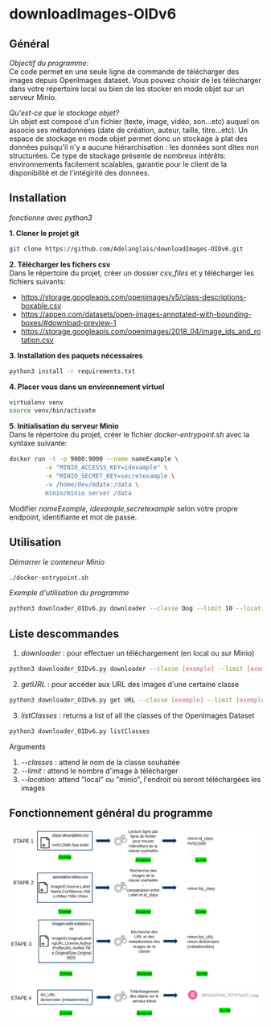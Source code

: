 # downloadImages-OIDv6

## Général
*Objectif du programme:*  
Ce code permet en une seule ligne de commande de télécharger des images depuis OpenImages dataset. Vous pouvez choisir de les télécharger dans votre répertoire local ou bien de les stocker en mode objet sur un serveur Minio.

*Qu'est-ce que le stockage objet?*  
Un objet est composé d'un fichier (texte, image, vidéo, son...etc) auquel on associe ses métadonnées (date de création, auteur, taille, titre...etc). Un espace de stockage en mode objet permet donc un stockage à plat des données puisqu'il n'y a aucune hiérarchisation : les données sont dites non structurées. Ce type de stockage présente de nombreux intérêts: environnements facilement scalables, garantie pour le client de la disponibilité et de l'intégirité des données.

## Installation
_fonctionne avec python3_

**1. Cloner le projet git**
```bash
git clone https://github.com/Adelanglais/downloadImages-OIDv6.git
```  
**2. Télécharger les fichers csv**  
Dans le répertoire du projet, créer un dossier *csv_files* et y télécharger les fichiers suivants:
* https://storage.googleapis.com/openimages/v5/class-descriptions-boxable.csv
* https://appen.com/datasets/open-images-annotated-with-bounding-boxes/#download-preview-1
* https://storage.googleapis.com/openimages/2018_04/image_ids_and_rotation.csv  

**3. Installation des paquets nécessaires**  
```bash
python3 install -r requirements.txt
```

**4. Placer vous dans un environnement virtuel**
```bash
virtualenv venv
source venv/bin/activate
```

**5. Initialisation du serveur Minio**  
Dans le répertoire du projet, créer le fichier _docker-entrypoint.sh_ avec la syntaxe suivante:
```bash
docker run -t -p 9000:9000 --name nameExample \
          -e "MINIO_ACCESSS_KEY=idexample" \
          -e "MINIO_SECRET_KEY=secretexample \
          -v /home/dev/mdate:/data \
          minio/minio server /data
```
Modifier _nameExample, idexample,secretexample_ selon votre propre endpoint, identifiante et mot de passe.

## Utilisation
_Démarrer le conteneur Minio_
```bash
./docker-entrypoint.sh
```
_Exemple d'utilisation du programme_
```bash
python3 downloader_OIDv6.py downloader --classe Dog --limit 10 --location local
```

## Liste descommandes
1. *downloader* : pour effectuer un téléchargement (en local ou sur Minio)
```bash
python3 downloader_OIDv6.py downloader --classe [exemple] --limit [exemple] --location [local ou minio]
```
2. *getURL* : pour accéder aux URL des images d'une certaine classe
```bash
python3 downloader_OIDv6.py get URL --classe [exemple] --limit [exemple]
```
3. *listClasses* : returns a list of all the classes of the OpenImages Dataset
```bash
python3 downloader_OIDv6.py listClasses
```

Arguments
1. *--classes* : attend le nom de la classe souhaitée
2. *--limit* : attend le nombre d'image à télécharger
3. *--location*: attend "local" ou "minio", l'endroit où seront téléchargées les images

## Fonctionnement général du programme
<img src="https://github.com/Adelanglais/OIDv6_Download/blob/main/Capture%20d%E2%80%99%C3%A9cran%20du%202020-10-23%2011-26-19.png"/>


